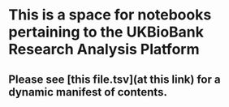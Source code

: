 # This is a space for notebooks pertaining to the UKBioBank Research Analysis Platform

## Please see [this file.tsv](at this link) for a dynamic manifest of contents.  

